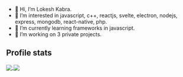 - 👋 Hi, I’m Lokesh Kabra.
- 👀 I’m interested in javascript, c++, reactjs, svelte, electron, nodejs, express, mongodb, react-native, php.
- 🌱 I’m currently learning frameworks in javascript.
- 💞️ I’m working on 3 private projects.

<h2>Profile stats</h2>

  <a href="https://github.com/kalpita01">
    <img align="center" src="https://github-readme-stats.vercel.app/api?username=lokesh-developer&show_icons=true&hide=issues&count_private=true" />
    <img align="center" src="https://github-readme-stats.vercel.app/api/top-langs/?username=lokesh-developer&layout=compact" />
  </a>
